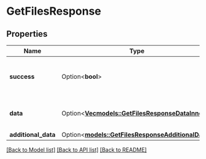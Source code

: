 # GetFilesResponse

## Properties

Name | Type | Description | Notes
------------ | ------------- | ------------- | -------------
**success** | Option<**bool**> | If the request was successful or not | [optional]
**data** | Option<[**Vec<models::GetFilesResponseDataInner>**](GetFilesResponse_data_inner.md)> | The array of all uploaded files | [optional]
**additional_data** | Option<[**models::GetFilesResponseAdditionalData**](GetFilesResponse_additional_data.md)> |  | [optional]

[[Back to Model list]](../README.md#documentation-for-models) [[Back to API list]](../README.md#documentation-for-api-endpoints) [[Back to README]](../README.md)


